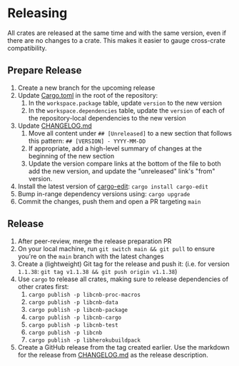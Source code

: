 # Releasing

All crates are released at the same time and with the same version, even if there are no changes to a crate. This makes it
easier to gauge cross-crate compatibility.

## Prepare Release

1. Create a new branch for the upcoming release
2. Update [Cargo.toml](./Cargo.toml) in the root of the repository:
   1. In the `workspace.package` table, update `version` to the new version
   2. In the `workspace.dependencies` table, update the `version` of each of the repository-local dependencies to the new version
3. Update [CHANGELOG.md](./CHANGELOG.md)
   1. Move all content under `## [Unreleased]` to a new section that follows this pattern: `## [VERSION] - YYYY-MM-DD`
   2. If appropriate, add a high-level summary of changes at the beginning of the new section
   3. Update the version compare links at the bottom of the file to both add the new version, and update the "unreleased" link's "from" version.
4. Install the latest version of [cargo-edit](https://github.com/killercup/cargo-edit): `cargo install cargo-edit`
5. Bump in-range dependency versions using: `cargo upgrade`
6. Commit the changes, push them and open a PR targeting `main`

## Release

1. After peer-review, merge the release preparation PR
2. On your local machine, run `git switch main && git pull` to ensure you're on the `main` branch with the latest changes
3. Create a (lightweight) Git tag for the release and push it: (i.e. for version `1.1.38`: `git tag v1.1.38 && git push origin v1.1.38`) 
4. Use `cargo` to release all crates, making sure to release dependencies of other crates first:
   1. `cargo publish -p libcnb-proc-macros`
   2. `cargo publish -p libcnb-data`
   3. `cargo publish -p libcnb-package`
   4. `cargo publish -p libcnb-cargo`
   5. `cargo publish -p libcnb-test`
   6. `cargo publish -p libcnb`
   7. `cargo publish -p libherokubuildpack`
5. Create a GitHub release from the tag created earlier. Use the markdown for the release from [CHANGELOG.md](./CHANGELOG.md) as the release description.
